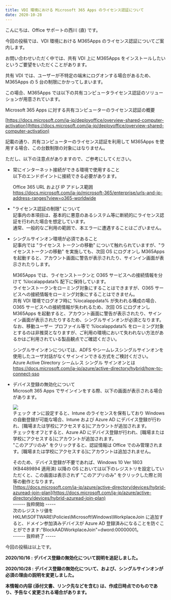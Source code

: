 ```yaml
---
title: VDI 環境における Microsoft 365 Apps のライセンス認証について
date: 2020-10-28
---
```


こんにちは、Office サポートの西川 (直) です。

今回の投稿では、VDI 環境における M365Apps のライセンス認証についてご案内します。

お問い合わせいただく中では、共有 VDI 上に M365Apps をインストールしたいというご要望をいただくことがあります。

共有 VDI では、ユーザーが不特定の端末にログオンする場合があるため、M365Apps の 5 台の制限にかかってしまいます。

この場合、M365Apps では以下の共有コンピュータライセンス認証のソリューションが用意されています。

Microsoft 365 Apps に対する共有コンピューターのライセンス認証の概要

[https://docs.microsoft.com/ja-jp/deployoffice/overview-shared-computer-activation](https://docs.microsoft.com/ja-jp/deployoffice/overview-shared-computer-activation)

記載の通り、共有コンピューターのライセンス認証を利用して M365Apps を使用する場合、この台数制限の対象にはなりません。 

ただし、以下の注意点がありますので、ご参考にしてください。

*   常にインターネット接続ができる環境で使用すること  
    以下のエンドポイントに接続できる必要があります。  
      
    Office 365 URL および IP アドレス範囲  
    [https://docs.microsoft.com/ja-jp/microsoft-365/enterprise/urls-and-ip-address-ranges?view=o365-worldwide  
    ](https://docs.microsoft.com/ja-jp/microsoft-365/enterprise/urls-and-ip-address-ranges?view=o365-worldwide)  
    
*   "ライセンス認証の制限" について  
    記事内の本項目は、基本的に悪意のあるシステム等に断続的にライセンス認証を行われた場合を想定しています。  
    通常、一般的なご利用の範囲で、本エラーに遭遇することはございません。  
      
    
*   シングルサインオン環境が必須であること  
    記事内では "ライセンス トークンの移動" について触れられていますが、"ライセンストークンの移動" を実施しても、次回 OS にログオンし M365Apps を起動すると、アカウント画面に警告が表示されたり、サインイン画面が表示されたりします。  
      
    M365Apps では、ライセンストークンと O365 サービスへの接続情報を分けて %localappdata% 配下に保持しています。  
    ライセンストークンをローミング対象にすることはできますが、O365 サービスへの接続情報をローミング対象にすることはできません。  
    共有 VDI 環境でログオフ時に %localappdata% が失われる構成の場合、O365 サービスへの接続情報が失われるため、次回 OS にログオンし M365Apps を起動すると、アカウント画面に警告が表示されたり、サインイン画面が表示されたりするため、シングルサインオンが必須となります。  
    なお、移動ユーザー プロファイル等で %localappdata% をローミング対象とするのは非推奨となりますが、ご利用の環境において失われない方法があるかはご利用されている製品観点でご確認ください。  
      
    シングルサインオンについては、ADFS やシームレスシングルサインオンを使用したユーザ対話がなくサインインできる方式をご検討ください。  
    Azure Active Directory シームレス シングル サインオンとは  
    [https://docs.microsoft.com/ja-jp/azure/active-directory/hybrid/how-to-connect-sso
    ](https://docs.microsoft.com/ja-jp/azure/active-directory/hybrid/how-to-connect-sso)
*   デバイス登録の無効化について  
    Microsoft 365 Apps でサインインをする際、以下の画面が表示される場合があります。  
      
    ![](image1.png)  
    チェック オンに設定すると、Intune のライセンスを保有しており Windows の自動登録が可能な場合、Intune および Azure AD にデバイス登録が行われ、\[職場または学校にアクセスする\]にアカウントが追加されます。  
    チェックをオフとすると、Azure AD にデバイス登録が行われ、\[職場または学校にアクセスする\]にアカウントが追加されます。  
    "このアプリのみ" をクリックすると、認証情報は Office でのみ管理されます。\[職場または学校にアクセスする\]にアカウントは追加されません。  
      
    そのため、デバイス登録が不要であれば、Windows 10 Ver 1803 (KB4489894 適用済) 以降の OS においては以下のレジストリを設定していただくと、この画面は表示されず "このアプリのみ" をクリックした際と同等の動作となります。  
    [https://docs.microsoft.com/ja-jp/azure/active-directory/devices/hybrid-azuread-join-plan](https://docs.microsoft.com/ja-jp/azure/active-directory/devices/hybrid-azuread-join-plan)  
    \------ 抜粋開始 -----  
    次のレジストリ値を HKLM\\SOFTWARE\\Policies\\Microsoft\\Windows\\WorkplaceJoin に追加すると、ドメイン参加済みデバイスが Azure AD 登録済みになることを防ぐことができます:"BlockAADWorkplaceJoin"=dword:00000001。  
    \------ 抜粋終了 -----

今回の投稿は以上です。

**2020/10/16 : デバイス登録の無効化について説明を追記しました。**

**2020/10/28 : デバイス登録の無効化について、および、シングルサインオンが必須の理由の説明を変更しました。**

  
**本情報の内容 (添付文書、リンク先などを含む) は、作成日時点でのものであり、予告なく変更される場合があります。**
